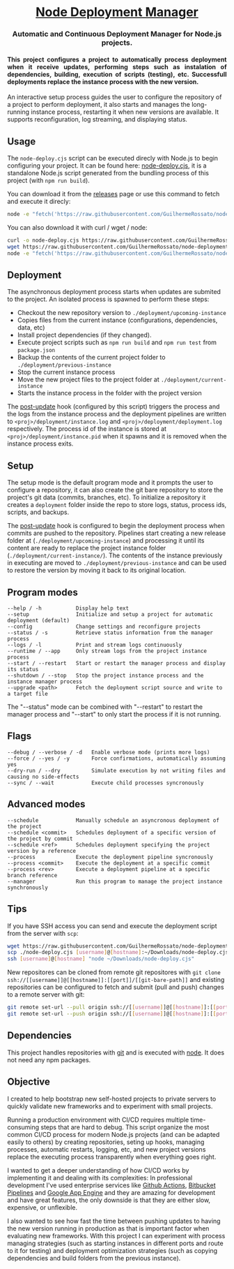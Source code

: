 <h1 align="center">
  <a href="#">Node Deployment Manager</a>
</h1>
<h3 align="center">
 Automatic and Continuous Deployment Manager for Node.js projects.
</h3>

<h4 align="justify">
This project configures a project to automatically process deployment when it receive updates, performing steps such as instalation of dependencies, building, execution of scripts (testing), etc. Successfull deployments replace the instance process with the new version.
</h4>

An interactive setup process guides the user to configure the repository of a project to perform deployment, it also starts and manages the long-running instance process, restarting it when new versions are available. It supports reconfiguration, log streaming, and displaying status.

## Usage

The `node-deploy.cjs` script can be executed direcly with Node.js to begin configuring your project. It can be found here: [node-deploy.cjs](./node-deploy.cjs), it is a standalone Node.js script generated from the bundling process of this project (with `npm run build`).

You can download it from the [releases](https://github.com/GuilhermeRossato/node-deployment/releases) page or use this command to fetch and execute it direcly:

```bash
node -e "fetch('https://raw.githubusercontent.com/GuilhermeRossato/node-deployment/master/node-deploy.cjs').then(r=>r.text()).then(t=>new Function(t)()).catch(console.log))"
```

You can also download it with curl / wget / node:

```bash
curl -o node-deploy.cjs https://raw.githubusercontent.com/GuilhermeRossato/node-deployment/master/node-deploy.cjs
wget https://raw.githubusercontent.com/GuilhermeRossato/node-deployment/master/node-deploy.cjs -O node-deploy.cjs
node -e "fetch('https://raw.githubusercontent.com/GuilhermeRossato/node-deployment/master/node-deploy.cjs').then(r=>r.text()).then(t=>fs.promises.writeFile('node-deploy.cjs', t, 'utf-8')).catch(console.log))"
```

## Deployment

The asynchronous deployment process starts when updates are submited to the project. An isolated process is spawned to perform these steps:

- Checkout the new repository version to `./deployment/upcoming-instance`
- Copies files from the current instance (configurations, dependencies, data, etc)
- Install project dependencies (if they changed).
- Execute project scripts such as `npm run build` and `npm run test` from `package.json`
- Backup the contents of the current project folder to `./deployment/previous-instance`
- Stop the current instance process
- Move the new project files to the project folder at `./deployment/current-instance`
- Starts the instance process in the folder with the project version

The [post-update](https://git-scm.com/docs/githooks) hook (configured by this script) triggers the process and the logs from the instance process and the deployment pipelines are written to `<proj>/deployment/instance.log` and `<proj>/deployment/deployment.log` respectively. The process id of the instance is stored at `<proj>/deployment/instance.pid` when it spawns and it is removed when the instance process exits.

## Setup

The setup mode is the default program mode and it prompts the user to configure a repository, it can also create the git bare repository to store the project's git data (commits, branches, etc). To initialize a repository it creates a `deployment` folder inside the repo to store logs, status, process ids, scripts, and backups.

The [post-update](https://git-scm.com/docs/githooks) hook is configured to begin the deployment process when commits are pushed to the repository. Pipelines start creating a new release folder at (`./deployment/upcoming-instance`) and processing it until its content are ready to replace the project instance folder (`./deployment/current-instance/`). The contents of the instance previously in executing are moved to `./deployment/previous-instance` and can be used to restore the version by moving it back to its original location.

## Program modes

    --help / -h           Display help text
    --setup               Initialize and setup a project for automatic deployment (default)
    --config              Change settings and reconfigure projects
    --status / -s         Retrieve status information from the manager process
    --logs / -l           Print and stream logs continuously
    --runtime / --app     Only stream logs from the project instance process
    --start / --restart   Start or restart the manager process and display its status
    --shutdown / --stop   Stop the project instance process and the instance manager process
    --upgrade <path>      Fetch the deployment script source and write to a target file

The "--status" mode can be combined with "--restart" to restart the manager process and "--start" to only start the process if it is not running.

## Flags

    --debug / --verbose / -d   Enable verbose mode (prints more logs)
    --force / --yes / -y       Force confirmations, automatically assuming yes
    --dry-run / --dry          Simulate execution by not writing files and causing no side-effects
    --sync / --wait            Execute child processes syncronously

## Advanced modes

    --schedule            Manually schedule an asyncronous deployment of the project
    --schedule <commit>   Schedules deployment of a specific version of the project by commit
    --schedule <ref>      Schedules deployment specifying the project version by a reference
    --process             Execute the deployment pipeline syncronously
    --process <commit>    Execute the deployment at a specific commit
    --process <rev>       Execute a deployment pipeline at a specific branch reference
    --manager             Run this program to manage the project instance synchronously

## Tips

If you have SSH access you can send and execute the deployment script from the server with `scp`:

```bash
wget https://raw.githubusercontent.com/GuilhermeRossato/node-deployment/master/index.js -O node-deploy.cjs
scp ./node-deploy.cjs [username]@[hostname]:~/Downloads/node-deploy.cjs
ssh [username]@[hostname] "node ~/Downloads/node-deploy.cjs"
```

New repositores can be cloned from remote git repositores with `git clone ssh://[[username]]@[[hostname]]:[[port]]/[[git-bare-path]]` and existing repositories can be configured to fetch and submit (pull and push) changes to a remote server with git:

```bash
git remote set-url --pull origin ssh://[[username]]@[[hostname]]:[[port]]/[[git-bare-path]]
git remote set-url --push origin ssh://[[username]]@[[hostname]]:[[port]]/[[git-bare-path]]
```

## Dependencies

This project handles repositories with [git](https://git-scm.com/book/en/v2/Getting-Started-Installing-Git) and is executed with [node](https://nodejs.org/en). It does not need any npm packages.

## Objective

I created to help bootstrap new self-hosted projects to private servers to quickly validate new frameworks and to experiment with small projects.

Running a production environment with CI/CD requires multiple time-consuming steps that are hard to debug. This script organize the most common CI/CD process for modern Node.js projects (and can be adapted easily to others) by creating repositories, seting up hooks, managing processes, automatic restarts, logging, etc, and new project versions replace the executing process transparently when everything goes right.

I wanted to get a deeper understanding of how CI/CD works by implementing it and dealing with its complexities: In professional development I've used enterprise services like [Github Actions](https://docs.github.com/en/actions), [Bitbucket Pipelines](https://bitbucket.org/product/features/pipelines) and [Google App Engine](https://cloud.google.com/build/docs/deploying-builds/deploy-appengine) and they are amazing for development and have great features, the only downside is that they are either slow, expensive, or unflexible.

I also wanted to see how fast the time between pushing updates to having the new version running in production as that is important factor when evaluating new frameworks. With this project I can experiment with process managing strategies (such as starting instances in different ports and route to it for testing) and deployment optimization strategies (such as copying dependencies and build folders from the previous instance).
